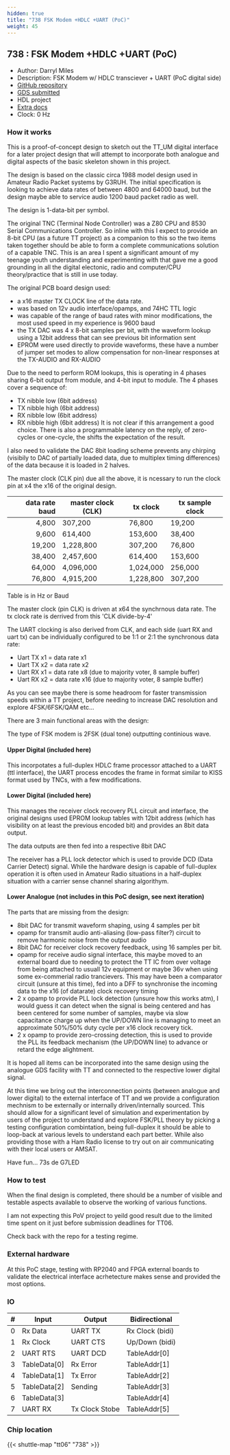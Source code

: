 ```yaml
---
hidden: true
title: "738 FSK Modem +HDLC +UART (PoC)"
weight: 45
---
```


## 738 : FSK Modem +HDLC +UART (PoC)

* Author: Darryl Miles
* Description: FSK Modem w/ HDLC transciever + UART (PoC digital side)
* [GitHub repository](https://github.com/dlmiles/tt06-poc-fskmodem-hdlctrx)
* [GDS submitted](https://github.com/dlmiles/tt06-poc-fskmodem-hdlctrx/actions/runs/8749102893)
* HDL project
* [Extra docs](None)
* Clock: 0 Hz

<!---

This file is used to generate your project datasheet. Please fill in the information below and delete any unused
sections.

You can also include images in this folder and reference them in the markdown. Each image must be less than
512 kb in size, and the combined size of all images must be less than 1 MB.
-->


### How it works

This is a proof-of-concept design to sketch out the TT_UM digital interface
for a later project design that will attempt to incorporate both analogue and
digital aspects of the basic skeleton shown in this project.

The design is based on the classic circa 1988 model design used in Amateur
Radio Packet systems by G3RUH.  The initial specification is looking to
achieve data rates of between 4800 and 64000 baud, but the design maybe able
to service audio 1200 baud packet radio as well.

The design is 1-data-bit per symbol.

The original TNC (Terminal Node Controller) was a Z80 CPU and 8530 Serial
Communications Controller.  So inline with this I  expect to provide an
8-bit CPU (as a future TT project) as a companion to this so the two items
taken together should be able to form a complete communications solution
of a capable TNC.
This is an area I spent a significant amount of my teenage youth understanding
and experimenting with that gave me a good grounding in all the digital
electonic, radio and computer/CPU theory/practice that is still in use today.

The original PCB board design used:

* a x16 master TX CLOCK line of the data rate.
* was based on 12v audio interface/opamps, and 74HC TTL logic
* was capable of the range of baud rates with minor modifications, the most
  used speed in my experience is 9600 baud
* the TX DAC was 4 x 8-bit samples per bit, with the waveform lookup using a
  12bit address that can see previous bit information sent
* EPROM were used directly to provide waveforms, these have a number of
  jumper set modes to allow compensation for non-linear responses at the
  TX-AUDIO and RX-AUDIO

Due to the need to perform ROM lookups, this is operating in 4 phases
sharing 6-bit output from module, and 4-bit input to module.  The 4 phases
cover a sequence of:

* TX nibble low (6bit address)
* TX nibble high (6bit address)
* RX nibble low (6bit address)
* RX nibble high (6bit address)
  It is not clear if this arrangement a good choice.
  There is also a programmable latency on the reply, of zero-cycles or
  one-cycle, the shifts the expectation of the result.

I also need to validate the DAC 8bit loading scheme prevents any chirping
(visibily to DAC of partially loaded data, due to multiplex timing
differences) of the data because it is loaded in 2 halves.

The master clock (CLK pin) due all the above, it is ncessary to run the
clock pin at x4 the x16 of the original design.

|data rate baud |master clock (CLK)|  tx clock | tx sample clock|
| ------------: | ---------------- |  -------- | ------- |
|         4,800 |          307,200 |    76,800 |  19,200 |
|         9,600 |          614,400 |   153,600 |  38,400 |
|        19,200 |        1,228,800 |   307,200 |  76,800 |
|        38,400 |        2,457,600 |   614,400 | 153,600 |
|        64,000 |        4,096,000 | 1,024,000 | 256,000 |
|        76,800 |        4,915,200 | 1,228,800 | 307,200 |

Table is in Hz or Baud

The master clock (pin CLK) is driven at x64 the synchrnous data rate.
The tx clock rate is derrived from this 'CLK divide-by-4'

The UART clocking is also derived from CLK, and each side (uart RX and uart
tx) can be individually configured to be 1:1 or 2:1 the synchronous data
rate:

* Uart TX x1 = data rate x1
* Uart TX x2 = data rate x2
* Uart RX x1 = data rate x8 (due to majority voter, 8 sample buffer)
* Uart RX x2 = data rate x16 (due to majority voter, 8 sample buffer)

As you can see maybe there is some headroom for faster transmission speeds
within a TT project, before needing to increase DAC resolution and explore
4FSK/6FSK/QAM etc...

There are 3 main functional areas with the design:

The type of FSK modem is 2FSK (dual tone) outputting continious wave.

#### Upper Digital (included here)

This incorpotates a full-duplex HDLC frame processor attached to a UART
(ttl interface), the UART process encodes the frame in format similar to
KISS format used by TNCs, with a few modifications.

#### Lower Digital (included here)

This manages the receiver clock recovery PLL circuit and interface, the
original designs used EPROM lookup tables with 12bit address (which has
visibility on at least the previous encoded bit) and provides an 8bit data
output.

The data outputs are then fed into a respective 8bit DAC

The receiver has a PLL lock detector which is used to provide DCD (Data
Carrier Detect) signal.  While the hardware design is capable of full-duplex
operation it is often used in Amateur Radio situations in a half-duplex
situation with a carrier sense channel sharing algorithym.

#### Lower Analogue (not includes in this PoC design, see next iteration)

The parts that are missing from the design:

* 8bit DAC for transmit waveform shaping, using 4 samples per bit
* opamp for transmit audio anti-aliasing (low-pass filter?) circuit to
  remove harmonic noise from the output audio
* 8bit DAC for receiver clock recovery feedback, using 16 samples
  per bit.
* opamp for receive audio signal interface, this maybe moved to an external
  board due to needing to protect the TT IC from over voltage from being
  attached to usuall 12v equipment or maybe 36v when using some ex-commerial
  radio trancievers.
  This may have been a comparator circuit (unsure at this time), fed into a
  DFF to synchronise the incoming data to the x16 (of datarate) clock recovery
  timing
* 2 x opamp to provide PLL lock detection (unsure how this works atm), I
  would guess it can detect when the signal is being centered and has been
  centered for some number of samples, maybe via slow capacitance charge up
  when the UP/DOWN line is managing to meet an approximate 50%/50% duty
  cycle per x16 clock recovery tick.
* 2 x opamp to provide zero-crossing detection, this is used to provide the
  PLL its feedback mechanism (the UP/DOWN line) to advance or retard the
  edge alightment.

It is hoped all items can be incorporated into the same design using the
analogue GDS facility with TT and connected to the respective lower digital
signal.

At this time we bring out the interconnection points (between analogue and
lower digital) to the external interface of TT and we provide a configuration
mechnism to be externally or internally driven/internally sourced.  This should
allow for a significant level of simulation and experimentation by users of
the project to understand and explore FSK/PLL theory by picking a testing
configuration combintation, being full-duplex it should be able to loop-back
at various levels to understand each part better.  While also providing those
with a Ham Radio license to try out on air communicating with their local users
or AMSAT.

Have fun... 73s de G7LED

### How to test

When the final design is completed, there should be a number of visible and
testable aspects available to observe the working of various functions.

I am not expecting this PoV project to yeild good result due to the limited
time spent on it just before submission deadlines for TT06.

Check back with the repo for a testing regime.

### External hardware

At this PoC stage, testing with RP2040 and FPGA external boards to validate
the electrical interface acrhetecture makes sense and provided the most
options.


### IO

| # | Input          | Output         | Bidirectional   |
| - | -------------- | -------------- | --------------- |
| 0 | Rx Data | UART TX | Rx Clock (bidi) |
| 1 | Rx Clock | UART CTS | Up/Down (bidi) |
| 2 | UART RTS | UART DCD | TableAddr[0] |
| 3 | TableData[0] | Rx Error | TableAddr[1] |
| 4 | TableData[1] | Tx Error | TableAddr[2] |
| 5 | TableData[2] | Sending | TableAddr[3] |
| 6 | TableData[3] |  | TableAddr[4] |
| 7 | UART RX | Tx Clock Stobe | TableAddr[5] |

### Chip location

{{< shuttle-map "tt06" "738" >}}
